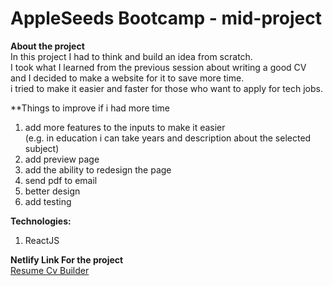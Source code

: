 # AppleSeeds Bootcamp - mid-project 

**About the project** <br />
In this project I had to think and build an idea from scratch.  <br />
I took what I learned from the previous session about writing a good CV  <br />
and I decided to make a website for it to save more time.  <br />
i tried to make it easier and faster for those who want to apply for tech jobs.  <br />


**Things to improve if i had more time <br />
1) add more features to the inputs to make it easier <br />
(e.g. in education i can take years and description about the selected subject) <br />
2) add preview page <br />
3) add the ability to redesign the page <br />
4) send pdf to email <br />
5) better design <br />
6) add testing <br />


**Technologies:** <br />
1) ReactJS <br />
 
 
**Netlify Link For the project** <br />
[Resume Cv Builder](https://resume-cv-builder.netlify.app/)
